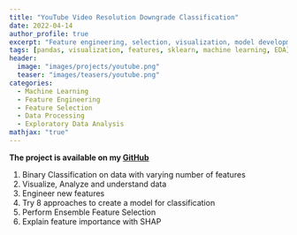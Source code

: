 ```yaml
---
title: "YouTube Video Resolution Downgrade Classification"
date: 2022-04-14
author_profile: true
excerpt: "Feature engineering, selection, visualization, model development, feature explainability."
tags: [pandas, visualization, features, sklearn, machine learning, EDA]
header:
  image: "images/projects/youtube.png"
  teaser: "images/teasers/youtube.png"
categories:
  - Machine Learning
  - Feature Engineering
  - Feature Selection
  - Data Processing
  - Exploratory Data Analysis
mathjax: "true"
---
```


**The project is available on my [GitHub](https://github.com/Deffro/Data-Science-Portfolio/tree/master/Notebooks/YouTube%20Video%20Resolution%20Downgrade%20Classification)**

1. Binary Classification on data with varying number of features
2. Visualize, Analyze and understand data
3. Engineer new features
4. Try 8 approaches to create a model for classification
5. Perform Ensemble Feature Selection
6. Explain feature importance with SHAP